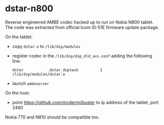 # dstar-n800

Reverse engineered AMBE codec hacked up to run on Nokia N800 tablet.
The code was extracted from official Icom ID-51E firmware update package.

On the tablet:
 * copy `dstar.o` to `/lib/dsp/modules`
 * register codec in the `/lib/dsp/dsp_dld_avs.conf` adding the following line:

    `dstar           _dstar_dsptask          1       /lib/dsp/modules/dstar.o`

 * launch `ambeserver`

On the host:
 * point https://github.com/mcdermj/buster to ip address of the tablet, port 2460

Nokia 770 and N810 should be compatible too.
